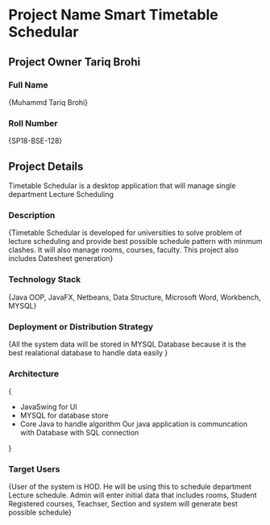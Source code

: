 # Project Name  Smart Timetable Schedular

## Project Owner  Tariq Brohi
### Full Name 
{Muhammd Tariq Brohi}

### Roll Number
{SP18-BSE-128}

## Project Details
Timetable Schedular is a desktop application that will manage single department Lecture Scheduling
### Description
  {Timetable Schedular is developed for universities to solve problem of lecture scheduling and provide best possible schedule pattern with minmum clashes. It will also manage rooms, courses, faculty. This project also includes Datesheet generation}

### Technology Stack
  {Java OOP, JavaFX, Netbeans, Data Structure, Microsoft Word, Workbench, MYSQL}

### Deployment or Distribution Strategy
  {All the system data will be stored in MYSQL Database because it is the best realational database to handle data easily
  }

### Architecture
 {
  - JavaSwing for UI
  - MYSQL for database store
  - Core Java to handle algorithm
  Our java application is communcation with Database with SQL connection
  
 }

### Target Users
 {User of the system is HOD. He will be using this to schedule department Lecture schedule. Admin will enter initial data that includes rooms, Student Registered courses, Teachser, Section and system will generate best possible schedule}
